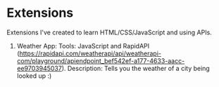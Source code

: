 # Extensions
Extensions I've created to learn HTML/CSS/JavaScript and using APIs.

1. Weather App:
Tools: JavaScript and RapidAPI (https://rapidapi.com/weatherapi/api/weatherapi-com/playground/apiendpoint_bef542ef-a177-4633-aacc-ee9703945037).
Description: Tells you the weather of a city being looked up :)

